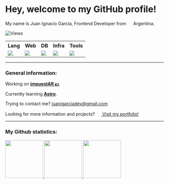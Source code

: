 # Hey, welcome to my GitHub profile!

My name is Juan Ignacio García, Frontend Developer from <img src="https://hatscripts.github.io/circle-flags/flags/ar.svg" width="15"> Argentina.
<p><img src="https://komarev.com/ghpvc/?username=juanigarciadev&label=Profile%20views&color=0e75b6&style=flat" alt="Views" /></p>

<table>
  <tr>
    <tr>
      <th>Lang</th>
      <th>Web</th>
      <th>DB</th>
      <th>Infra</th>
      <th>Tools</th>
    </tr>
    <td valign="top">
      <img src="https://skillicons.dev/icons?i=ts,js&perline=8" />
    </td>
    <td valign="top">
      <img src="https://skillicons.dev/icons?i=react,nextjs,astro,vite,tailwind,sass&perline=8" />
    </td>
    <td valign="top">
      <img src="https://skillicons.dev/icons?i=azure,firebase&perline=8" />
    </td>
    <td valign="top">
      <img src="https://skillicons.dev/icons?i=vercel,netlify&perline=8" />
    </td>
    <td valign="top">
      <img src="https://skillicons.dev/icons?i=vscode,git,ps,ai,figma&perline=8" />
    </td>
  </tr>
</table>

<hr/>

### General information:

Working on <a href="https://impuestar.vercel.app/"><strong>impuestAR 💵</strong></a>.	
	
Currently learning <a href="https://astro.build/"><strong align="center">Astro</strong></a>.	
	
Trying to contact me? <a href="mailto:juanigarciadev@gmail.com">juanigarciadev@gmail.com</a>
	
Looking for more information and projects? <a href="https://juanigarciadev.vercel.app"><img width="16px" src="https://res.cloudinary.com/diruiumfk/image/upload/v1680216082/beyond-imagination_zfxqv7.png" /> Visit my portfolio!</a>
<hr/>

### My Github statistics:

<a href="https://github.com/juanigarciadev">
<img height="120em" src="https://github-readme-streak-stats.herokuapp.com/?user=juanigarciadev&theme=synthwave&hide_border=false"/>
<img height="120em" src="https://github-readme-stats.vercel.app/api?username=juanigarciadev&show_icons=true&theme=synthwave&include_all_commits=true&count_private=true"/>
<img height="120em" src="https://github-readme-stats.vercel.app/api/top-langs/?username=juanigarciadev&layout=compact&langs_count=7&theme=synthwave"/>
